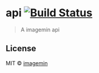 # api [![Build Status](http://img.shields.io/travis/imagemin/api.svg?style=flat)](https://travis-ci.org/imagemin/api)

> A imagemin api

## License

MIT © [imagemin](https://github.com/imagemin)
